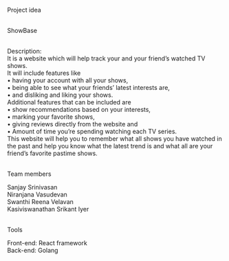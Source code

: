 Project idea <br /><br />

ShowBase <br /><br />

Description: <br />
It is a website which will help track your and your friend’s watched TV shows. <br />
It will include features like <br />
•	having your account with all your shows, <br />
•	being able to see what your friends’ latest interests are, <br />
•	and disliking and liking your shows. <br />
Additional features that can be included are <br />
•	show recommendations based on your interests, <br />
•	marking your favorite shows, <br />
•	giving reviews directly from the website and <br />
•	Amount of time you’re spending watching each TV series.  <br />
This website will help you to remember what all shows you have watched in the past and help you know what the latest trend is and what all are your friend’s favorite pastime shows. <br /><br />

Team members <br />

Sanjay Srinivasan <br /> 
Niranjana Vasudevan <br />
Swanthi Reena Velavan <br />
Kasiviswanathan Srikant Iyer <br /><br />


Tools <br />

Front-end: React framework<br />
Back-end: Golang<br />
